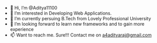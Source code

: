 - 👋 Hi, I’m @Aditya11100
- 👀 I’m interested in Developing Web Applications.
- 🌱 I’m currently persuing B.Tech from Lovely Professional University
- 💞️ I’m looking forward to learn new frameworks and to gain more experience
- 📫 Want to reach me. Sure!!! Contact me on a4adityaraj@gmail.com

<!---
Aditya11100/Aditya11100 is a ✨ special ✨ repository because its `README.md` (this file) appears on your GitHub profile.
You can click the Preview link to take a look at your changes.
--->

